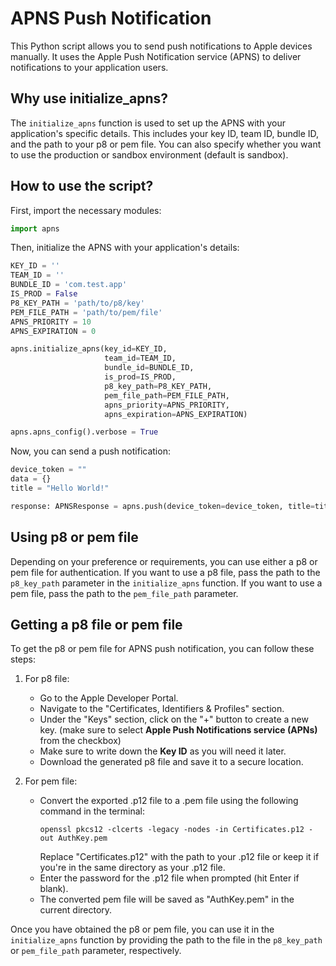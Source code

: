 # APNS Push Notification

This Python script allows you to send push notifications to Apple devices manually. It uses the Apple Push Notification service (APNS) to deliver notifications to your application users.

## Why use initialize_apns?

The `initialize_apns` function is used to set up the APNS with your application's specific details. This includes your key ID, team ID, bundle ID, and the path to your p8 or pem file. You can also specify whether you want to use the production or sandbox environment (default is sandbox).

## How to use the script?

First, import the necessary modules:

```python
import apns
```

Then, initialize the APNS with your application's details:

```python
KEY_ID = ''
TEAM_ID = ''
BUNDLE_ID = 'com.test.app'
IS_PROD = False
P8_KEY_PATH = 'path/to/p8/key'
PEM_FILE_PATH = 'path/to/pem/file'
APNS_PRIORITY = 10
APNS_EXPIRATION = 0

apns.initialize_apns(key_id=KEY_ID,
                     team_id=TEAM_ID,
                     bundle_id=BUNDLE_ID,
                     is_prod=IS_PROD,
                     p8_key_path=P8_KEY_PATH,
                     pem_file_path=PEM_FILE_PATH,
                     apns_priority=APNS_PRIORITY,
                     apns_expiration=APNS_EXPIRATION)

apns.apns_config().verbose = True
```

Now, you can send a push notification:

```python
device_token = ""  
data = {}  
title = "Hello World!"

response: APNSResponse = apns.push(device_token=device_token, title=title, data=data, badge=1, push_type=apns.PushType.alert, collapse_id=None)
```

## Using p8 or pem file

Depending on your preference or requirements, you can use either a p8 or pem file for authentication. If you want to use a p8 file, pass the path to the `p8_key_path` parameter in the `initialize_apns` function. If you want to use a pem file, pass the path to the `pem_file_path` parameter.

## Getting a p8 file or pem file
To get the p8 or pem file for APNS push notification, you can follow these steps:

1. For p8 file:
   - Go to the Apple Developer Portal.
   - Navigate to the "Certificates, Identifiers & Profiles" section.
   - Under the "Keys" section, click on the "+" button to create a new key. (make sure to select **Apple Push Notifications service (APNs)** from the checkbox)
   - Make sure to write down the **Key ID** as you will need it later.
   - Download the generated p8 file and save it to a secure location.

2. For pem file:
   - Convert the exported .p12 file to a .pem file using the following command in the terminal:
     ```
     openssl pkcs12 -clcerts -legacy -nodes -in Certificates.p12 -out AuthKey.pem
     ```
     Replace "Certificates.p12" with the path to your .p12 file or keep it if you're in the same directory as your .p12 file.
   - Enter the password for the .p12 file when prompted (hit Enter if blank).
   - The converted pem file will be saved as "AuthKey.pem" in the current directory.

Once you have obtained the p8 or pem file, you can use it in the `initialize_apns` function by providing the path to the file in the `p8_key_path` or `pem_file_path` parameter, respectively.